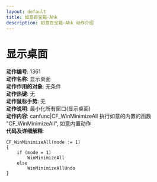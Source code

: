 ```yaml
---
layout: default
title: 如意百宝箱-Ahk
description: 如意百宝箱-Ahk 动作介绍
---
```

<link rel="stylesheet" href="../actions/css/atom-one-light.min.css">
<script src="../actions/js/highlight.min.js"></script>
<script>hljs.highlightAll();</script>

# [](#header-2) 显示桌面
**动作编号**: 1361  
**动作名称**: 显示桌面  
**动作作用的对象**: 无条件  
**动作热键**: 无  
**动作鼠标手势**: 无  
**动作说明**: 最小化所有窗口(显示桌面)  
**动作内容**: canfunc|CF_WinMinimizeAll 
执行如意的内置的函数 "CF_WinMinimizeAll", 如意内置动作  
**代码及详细解释**:  
```Autohotkey
CF_WinMinimizeAll(mode := 1)
{
	if (mode = 1)
		WinMinimizeAll
	else
		WinMinimizeAllUndo
}
```